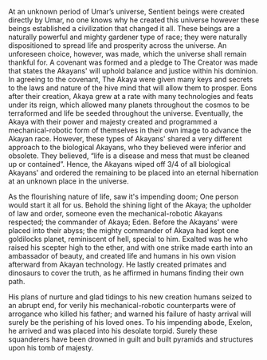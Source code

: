 At an unknown period of Umar’s universe, Sentient beings were created directly by Umar, no one knows why he created this universe however these beings established a civilization that changed it all. These beings are a naturally powerful and mighty gardener type of race; they were naturally dispositioned to spread life and prosperity across the universe.  An unforeseen choice, however, was made, which the universe shall remain thankful for. A covenant was formed and a pledge to The Creator was made that states the Akayans' will uphold balance and justice within his dominion. In agreeing to the covenant, The Akaya were given many keys and secrets to the laws and nature of the hive mind that will allow them to prosper. Eons after their creation, Akaya grew at a rate with many technologies and feats under its reign, which allowed many planets throughout the cosmos to be terraformed and life be seeded throughout the universe. Eventually, the Akaya with their power and majesty created and programmed a mechanical-robotic form of themselves in their own image to advance the Akayan race. However, these types of Akayans' shared a very different approach to the biological Akayans, who they believed were inferior and obsolete. They believed, “life is a disease and mess that must be cleaned up or contained”.  Hence, the Akayans wiped off 3/4 of all biological Akayans' and ordered the remaining to be placed into an eternal hibernation at an unknown place in the universe.

As the flourishing nature of life, saw it's impending doom; One person would start it all for us. Behold the shining light of the Akaya; the upholder of law and order, someone even the mechanical-robotic Akayans respected; the commander of Akaya; Eden. Before the Akayans' were placed into their abyss; the mighty commander of Akaya had kept one goldilocks planet, reminiscent of hell, special to him. Exalted was he who raised his scepter high to the ether, and with one strike made earth into an ambassador of beauty, and created life and humans in his own vision afterward from Akayan technology. He lastly created primates and dinosaurs to cover the truth, as he affirmed in humans finding their own path.

His plans of nurture and glad tidings to his new creation humans seized to an abrupt end, for verily his mechanical-robotic counterparts were of arrogance who killed his father; and warned his failure of hasty arrival will surely be the perishing of his loved ones. To his impending abode, Exelon, he arrived and was placed into his desolate torpid. Surely these squanderers have been drowned in guilt and built pyramids and structures upon his tomb of majesty.









